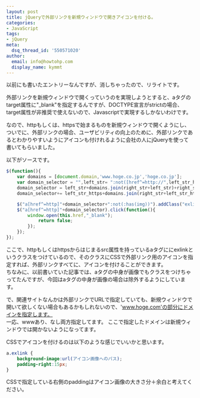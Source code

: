 ```yaml
---
layout: post
title: jQueryで外部リンクを新規ウィンドウで開きアイコンを付ける。
categories:
- JavaScript
tags:
- jQuery
meta:
  dsq_thread_id: '550571020'
author:
  email: info@howtohp.com 
  display_name: kymmt
---
```


以前にも書いたエントリーなんですが、消しちゃったので、リライトです。

外部リンクを新規ウィンドウで開くっていうのを実現しようとすると、aタグのtarget属性に&quot;_blank&quot;を指定するんですが、DOCTYPE宣言がstrictの場合、target属性が非推奨で使えないので、Javascriptで実現するしかないわけです。

なので、httpもしくは、httpsで始まるものを新規ウィンドウで開くようにし、ついでに、外部リンクの場合、ユーザビリティの向上のために、外部リンクであるとわかりやすいようにアイコンも付けれるように会社の人にjQueryを使って書いてもらいました。

以下がソースです。

~~~ js
$(function(){
    var domains = [document.domain,'www.hoge.co.jp','hoge.co.jp'];
    var domain_selector = "",left_str= ":not([href^=http://",left_str_https=":not([href^=https://",right_str = "])";
    domain_selector = left_str+domains.join(right_str+left_str)+right_str;
    domain_selector+= left_str_https+domains.join(right_str+left_str_https)+right_str;

    $("a[href^=http]"+domain_selector+":not(:has(img))").addClass("exlink");
    $("a[href^=http]"+domain_selector).click(function(){
        window.open(this.href,"_blank");
            return false;
        });
    });
});
~~~

ここで、httpもしくはhttpsからはじまるsrc属性を持っているaタグににexlinkというクラスをつけているので、そのクラスにCSSで外部リンク用のアイコンを指定すれば、外部リンクすべてに、アイコンを付けることができます。  
ちなみに、以前書いていた記事では、aタグの中身が画像でもクラスをつけちゃってたんですが、今回はaタグの中身が画像の場合は除外するようにしています。

で、関連サイトなんかは外部リンクでURLで指定していても、新規ウィンドウで開いて欲しくない場合もあるかもしれないので、'www.hoge.com'の部分にドメインを指定します。  
一応、wwwあり、なし両方指定してます。
ここで指定したドメインは新規ウィンドウでは開かないようになってます。

CSSでアイコンを付けるのは以下のような感じでいいかと思います。

~~~ css
a.exlink {
    background-image:url(アイコン画像へのパス);
    padding-right:15px;
}
~~~

CSSで指定している右側のpaddingはアイコン画像の大きさ分＋余白と考えてください。
